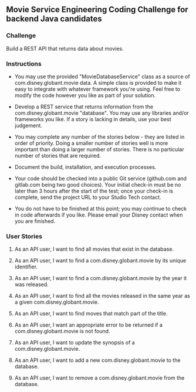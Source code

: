 ## Movie Service Engineering Coding Challenge for backend Java candidates


### Challenge

Build a REST API that returns data about movies.


### Instructions

* You may use the provided "MovieDatabaseService" class as a source of com.disney.globant.movie data. A simple class is provided to make it 
easy to integrate with whatever framework you're using. Feel free to modify the code however you like as part of your 
solution.

* Develop a REST service that returns information from the com.disney.globant.movie "database". You may use any libraries and/or 
frameworks you like. If a story is lacking in details, use your best judgement.

* You may complete any number of the stories below - they are listed in order of priority. Doing a smaller number of
stories well is more important than doing a larger number of stories. There is no particular number of stories that
are required.

* Document the build, installation, and execution processes.

* Your code should be checked into a public Git service (github.com and gitlab.com being two good choices). 
Your initial check-in must be no later than 3 hours after the start of the test; once your check-in is complete, 
send the project URL to your Studio Tech contact. 

* You do not have to be finished at this point; you may continue to check in code afterwards if you like. Please email 
your Disney contact when you are finished.


### User Stories

1. As an API user, I want to find all movies that exist in the database.

1. As an API user, I want to find a com.disney.globant.movie by its unique identifier.

1. As an API user, I want to find a com.disney.globant.movie by the year it was released.

1. As an API user, I want to find all the movies released in the same year as a given com.disney.globant.movie.

1. As an API user, I want to find moves that match part of the title.

1. As an API user, I want an appropriate error to be returned if a com.disney.globant.movie is not found.

1. As an API user, I want to update the synopsis of a com.disney.globant.movie.

1. As an API user, I want to add a new com.disney.globant.movie to the database.

1. As an API user, I want to remove a com.disney.globant.movie from the database.
